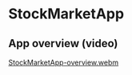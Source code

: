 # StockMarketApp

## App overview (video)
[StockMarketApp-overview.webm](https://github.com/MatLeg25/StockMarketApp/assets/70913892/971568b2-9f4e-4a68-a10f-81227cb768a4)
